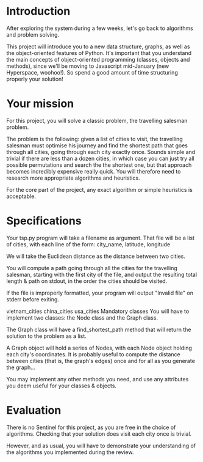 # Introduction
After exploring the system during a few weeks, let's go back to algorithms and problem solving.

This project will introduce you to a new data structure, graphs, as well as the object-oriented features of Python. It's important that you understand the main concepts of object-oriented programming (classes, objects and methods), since we'll be moving to Javascript mid-January (new Hyperspace, woohoo!). So spend a good amount of time structuring properly your solution!

# Your mission
For this project, you will solve a classic problem, the travelling salesman problem. 

The problem is the following: given a list of cities to visit, the travelling salesman must optimise his journey and find the shortest path that goes through all cities, going through each city exactly once. Sounds simple and trivial if there are less than a dozen cities, in which case you can just try all possible permutations and search the the shortest one, but that approach becomes incredibly expensive really quick. You will therefore need to research more appropriate algorithms and heuristics.

For the core part of the project, any exact algorithm or simple heuristics is acceptable.

# Specifications
Your tsp.py program will take a filename as argument. That file will be a list of cities, with each line of the form: city_name, latitude, longitude

We will take the Euclidean distance as the distance between two cities.

You will compute a path going through all the cities for the travelling salesman, starting with the first city of the file, and output the resulting total length & path on stdout, in the order the cities should be visited.

If the file is improperly formatted, your program will output "Invalid file" on stderr before exiting.

 vietnam_cities
 china_cities
 usa_cities
Mandatory classes
You will have to implement two classes: the Node class and the Graph class. 

The Graph class will have a find_shortest_path method that will return the solution to the problem as a list.

A Graph object will hold a series of Nodes, with each Node object holding each city's coordinates. It is probably useful to compute the distance between cities (that is, the graph's edges) once and for all as you generate the graph...

You may implement any other methods you need, and use any attributes you deem useful for your classes & objects.

# Evaluation
There is no Sentinel for this project, as you are free in the choice of algorithms. Checking that your solution does visit each city once is trivial.

However, and as usual, you will have to demonstrate your understanding of the algorithms you implemented during the review.
